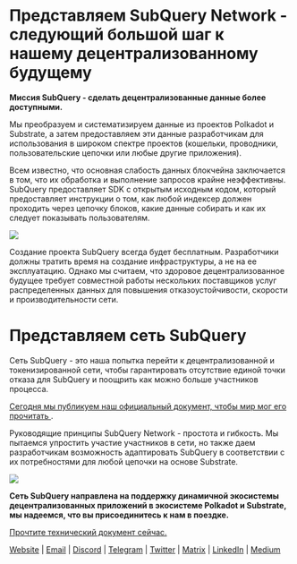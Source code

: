 # Представляем SubQuery Network - следующий большой шаг к нашему децентрализованному будущему

**Миссия SubQuery - сделать децентрализованные данные более доступными.**

Мы преобразуем и систематизируем данные из проектов Polkadot и Substrate, а затем предоставляем эти данные разработчикам для использования в широком спектре проектов (кошельки, проводники, пользовательские цепочки или любые другие приложения).

Всем известно, что основная слабость данных блокчейна заключается в том, что их обработка и выполнение запросов крайне неэффективны. SubQuery предоставляет SDK с открытым исходным кодом, который предоставляет инструкции о том, как любой индексер должен проходить через цепочку блоков, какие данные собирать и как их следует показывать пользователям.

![](https://miro.medium.com/max/700/1*0l37MKpDk2ahHsqDUBxbjw.png)

Создание проекта SubQuery всегда будет бесплатным. Разработчики должны тратить время на создание инфраструктуры, а не на ее эксплуатацию. Однако мы считаем, что здоровое децентрализованное будущее требует совместной работы нескольких поставщиков услуг распределенных данных для повышения отказоустойчивости, скорости и производительности сети.

# Представляем сеть SubQuery

Сеть SubQuery - это наша попытка перейти к децентрализованной и токенизированной сети, чтобы гарантировать отсутствие единой точки отказа для SubQuery и поощрить как можно больше участников процесса.

[ Сегодня мы публикуем наш официальный документ, чтобы мир мог его прочитать ](https://static.subquery.network/whitepaper.pdf).

Руководящие принципы SubQuery Network - простота и гибкость. Мы пытаемся упростить участие участников в сети, но также даем разработчикам возможность адаптировать SubQuery в соответствии с их потребностями для любой цепочки на основе Substrate.

![](https://miro.medium.com/max/700/1*5E_eIJBTvHI7W24ib_Syvw.png)

**Сеть SubQuery направлена на поддержку динамичной экосистемы децентрализованных приложений в экосистеме Polkadot и Substrate, мы надеемся, что вы присоединитесь к нам в поездке.**

[Прочтите технический документ сейчас.](https://static.subquery.network/whitepaper.pdf)

[Website](https://subquery.network/) | [Email](mailto:hello@subquery.network) | [Discord](https://discord.com/invite/78zg8aBSMG) | [Telegram](https://t.me/subquerynetwork) | [Twitter](https://twitter.com/subquerynetwork) | [Matrix](https://matrix.to/#/#subquery:matrix.org) | [LinkedIn](https://www.linkedin.com/company/subquery) | [Medium](https://subquery.medium.com/)